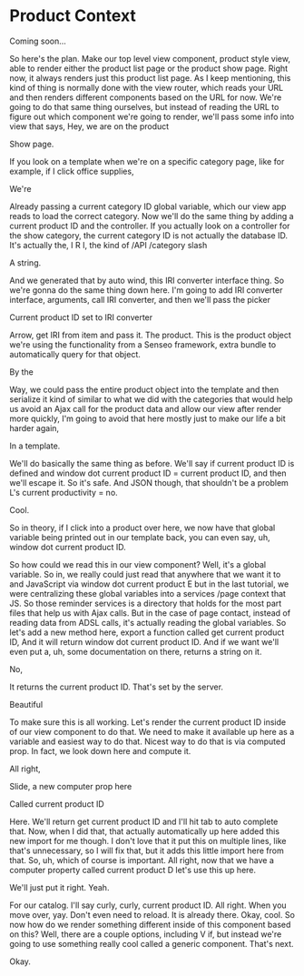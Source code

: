 # Product Context

Coming soon...

So here's the plan. Make our top level view component, product style view, able to
render either the product list page or the product show page. Right now, it always
renders just this product list page. As I keep mentioning, this kind of thing is
normally done with the view router, which reads your URL and then renders different
components based on the URL for now. We're going to do that same thing ourselves, but
instead of reading the URL to figure out which component we're going to render, we'll
pass some info into view that says, Hey, we are on the product

Show page.

If you look on a template when we're on a specific category page, like for example,
if I click office supplies,

We're

Already passing a current category ID global variable, which our view app reads to
load the correct category. Now we'll do the same thing by adding a current product ID
and the controller. If you actually look on a controller for the show category, the
current category ID is not actually the database ID. It's actually the, I R I, the
kind of /API /category slash

A string.

And we generated that by auto wind, this IRI converter interface thing. So we're
gonna do the same thing down here. I'm going to add IRI converter interface,
arguments, call IRI converter, and then we'll pass the picker

Current product ID set to IRI converter

Arrow, get IRI from item and pass it. The product. This is the product object we're
using the functionality from a Senseo framework, extra bundle to automatically query
for that object.

By the

Way, we could pass the entire product object into the template and then serialize it
kind of similar to what we did with the categories that would help us avoid an Ajax
call for the product data and allow our view after render more quickly, I'm going to
avoid that here mostly just to make our life a bit harder again,

In a template.

We'll do basically the same thing as before. We'll say if current product ID is
defined and window dot current product ID = current product ID, and then we'll escape
it. So it's safe. And JSON though, that shouldn't be a problem L's current
productivity = no.

Cool.

So in theory, if I click into a product over here, we now have that global variable
being printed out in our template back, you can even say, uh, window dot current
product ID.

So how could we read this in our view component? Well, it's a global variable. So in,
we really could just read that anywhere that we want it to and JavaScript via window
dot current product E but in the last tutorial, we were centralizing these global
variables into a services /page context that JS. So those reminder services is a
directory that holds for the most part files that help us with Ajax calls. But in the
case of page contact, instead of reading data from ADSL calls, it's actually reading
the global variables. So let's add a new method here, export a function called get
current product ID, And it will return window dot current product ID. And if we want
we'll even put a, uh, some documentation on there, returns a string on it.

No,

It returns the current product ID. That's set by the server.

Beautiful

To make sure this is all working. Let's render the current product ID inside of our
view component to do that. We need to make it available up here as a variable and
easiest way to do that. Nicest way to do that is via computed prop. In fact, we look
down here and compute it.

All right,

Slide, a new computer prop here

Called current product ID

Here. We'll return get current product ID and I'll hit tab to auto complete that.
Now, when I did that, that actually automatically up here added this new import for
me though. I don't love that it put this on multiple lines, like that's unnecessary,
so I will fix that, but it adds this little import here from that. So, uh, which of
course is important. All right, now that we have a computer property called current
product D let's use this up here.

We'll just put it right. Yeah.

For our catalog. I'll say curly, curly, current product ID. All right. When you move
over, yay. Don't even need to reload. It is already there. Okay, cool. So now how do
we render something different inside of this component based on this? Well, there are
a couple options, including V if, but instead we're going to use something really
cool called a generic component. That's next.

Okay.

